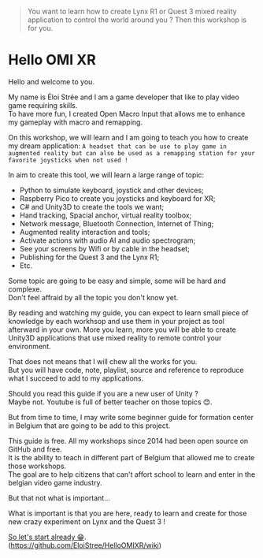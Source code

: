 > You want to learn how to create Lynx R1 or Quest 3 mixed reality application to control the world around you ?
> Then this workshop is for you.



# Hello OMI XR

Hello and welcome to you. 

My name is Éloi Strée and I am a game developer that like to play video game requiring skills.  
To have more fun, I created Open Macro Input that allows me to enhance my gameplay with macro and remapping.  

On this workshop, we will learn and I am going to teach you how to create my dream application:
`A headset that can be use to play game in augmented reality but can also be used as a remapping station for your favorite joysticks when not used !`

In aim to create this tool, we will learn a large range of topic:  
- Python to simulate keyboard, joystick and other devices;
- Raspberry Pico to create you joysticks and keyboard for XR;
- C# and Unity3D to create the tools we want;
- Hand tracking, Spacial anchor, virtual reality toolbox;  
- Network message, Bluetooth Connection, Internet of Thing;   
- Augmented reality interaction and tools;
- Activate actions with audio AI and audio spectrogram;
- See your screens by Wifi or by cable in the headset;
- Publishing for the Quest 3 and the Lynx R1; 
- Etc.

Some topic are going to be easy and simple, some will be hard and complexe.  
Don't feel affraid by all the topic you don't know yet.  
  
By reading and watching my guide, you can expect to learn small piece of knowledge by each workhsop and use them in your project as tool afterward in your own. More you learn, more you will be able to create Unity3D applications that use mixed reality to remote control your environment.

That does not means that I will chew all the works for you.    
But you will have code, note, playlist, source and reference to reproduce what I succeed to add to my applications.   

Should you read this guide if you are a new user of Unity ?  
Maybe not. Youtube is full of better teacher on those topics 😊. 

But from time to time, I may write some beginner guide for formation center in Belgium that are going to be add to this project. 


This guide is free. All my workshops since 2014 had been open source on GitHub and free.  
It is the ability to teach in different part of Belgium that allowed me to create those workshops.  
The goal are to help citizens that can't affort school to learn and enter in the belgian video game industry. 

But that not what is important...  

What is important is that you are here, ready to learn and create for those new crazy experiment on Lynx and the Quest 3 !

[So let's start already 😁](https://github.com/EloiStree/HelloOMIXR/wiki).  
(https://github.com/EloiStree/HelloOMIXR/wiki)  





 












